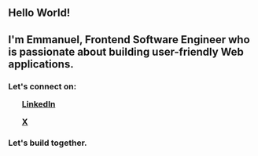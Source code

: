 <h2> Hello World! </h2>
<h2 className="font-bold text-2xl"> I'm Emmanuel, Frontend Software Engineer who is passionate about building user-friendly Web applications.</h2>
<h3>
Let's connect on:

<ol><a href="https://www.linkedin.com/in/agboola-emmanuel-ab0196224/?lipi=urn%3Ali%3Apage%3Ad_flagship3_profile_view_base%3B5Boi%2Fcy%2BQNiRMheQxk%2BBiQ%3D%3D">LinkedIn</a></ol>
<ol><a href="https://twitter.com/Tom_Agboola">X</a></ol>
</h3>
  
  <h3>
    Let's build together.
  </h3>

